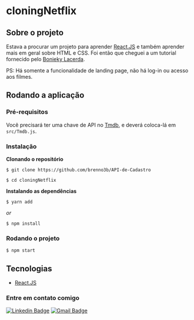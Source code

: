 # cloningNetflix

## Sobre o projeto
Estava a procurar um projeto para aprender [React.JS](https://pt-br.reactjs.org/)
e também aprender mais em geral sobre HTML e CSS. Foi então
que cheguei a um tutorial fornecido pelo [Bonieky Lacerda](https://youtu.be/tBweoUiMsDg).

PS: Há somente a funcionalidade de landing page, não há log-in ou acesso aos filmes.

## Rodando a aplicação

### Pré-requisitos
Você precisará ter uma chave de API no [Tmdb](https://developers.themoviedb.org/3/getting-started/introduction),
e deverá coloca-lá em ```src/Tmdb.js```.

### Instalação
**Clonando o repositório**
```
$ git clone https://github.com/brenno3b/API-de-Cadastro

$ cd cloningNetflix
```

**Instalando as dependências**
```
$ yarn add
```
_or_

```
$ npm install
```

### Rodando o projeto

```
$ npm start
```

## Tecnologias

- [React.JS](https://pt-br.reactjs.org/)

### Entre em contato comigo

[![Linkedin Badge](https://img.shields.io/badge/-Brenno-blue?style=flat-square&logo=Linkedin&logoColor=white&link=https://www.linkedin.com/in/brenno-barbosa-96a0841a2/)](https://www.linkedin.com/in/brenno-barbosa-96a0841a2/)
[![Gmail Badge](https://img.shields.io/badge/-brenno3b@gmail.com-c14438?style=flat-square&logo=Gmail&logoColor=white&link=mailto:brenno3b@gmail.com)](mailto:brenno3b@gmail.com)